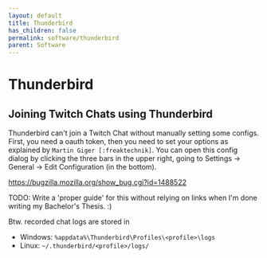 ```yaml
---
layout: default
title: Thunderbird
has_children: false
permalink: software/thunderbird
parent: Software
---
```


# Thunderbird

## Joining Twitch Chats using Thunderbird

Thunderbird can't join a Twitch Chat without manually setting some configs.
First, you need a oauth token, then you need to set your options as explained by `Martin Giger [:freaktechnik]`.
You can open this config dialog by clicking the three bars in the upper right, going to Settings -> General -> Edit Configuration (in the bottom).

https://bugzilla.mozilla.org/show_bug.cgi?id=1488522

TODO: Write a 'proper guide' for this without relying on links when I'm done writing my Bachelor's Thesis. :)

Btw. recorded chat logs are stored in

- Windows: `%appdata%\Thunderbird\Profiles\<profile>\logs`
- Linux: `~/.thunderbird/<profile>/logs/`
